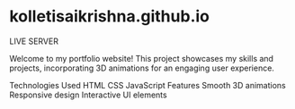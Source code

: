 # kolletisaikrishna.github.io
LIVE SERVER

 Welcome to my portfolio website! This project showcases my skills and projects, incorporating 3D animations for an engaging user experience.

Technologies Used HTML CSS JavaScript Features Smooth 3D animations Responsive design Interactive UI elements
